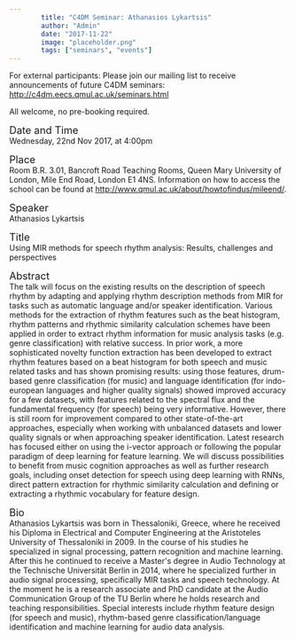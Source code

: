```yaml
---
        title: "C4DM Seminar: Athanasios Lykartsis"
        author: "Admin"
        date: "2017-11-22"
        image: "placeholder.png"
        tags: ["seminars", "events"]
---
```


<p>For external participants: Please join our mailing list to receive announcements of future C4DM seminars: <a href="http://c4dm.eecs.qmul.ac.uk/seminars.html">http://c4dm.eecs.qmul.ac.uk/seminars.html</a></p>

All welcome, no pre-booking required.

<span style="font-size: 130%;">Date and Time</span></br>
Wednesday, 22nd Nov 2017, at 4:00pm

<span style="font-size: 130%;">Place</span></br>
Room B.R. 3.01, Bancroft Road Teaching Rooms, Queen Mary University of London, Mile End Road, London E1 4NS. Information on how to access the school can be found at <a href="http://www.qmul.ac.uk/about/howtofindus/mileend/">http://www.qmul.ac.uk/about/howtofindus/mileend/</a>.

<span style="font-size: 130%;">Speaker</span></br>
Athanasios Lykartsis

<span style="font-size: 130%;">Title</span></br>
Using MIR methods for speech rhythm analysis: Results, challenges and perspectives

<!--<span style="font-size: 130%;">Video</span></br> -->


<!--<span style="font-size: 130%;">Slides</span></br> -->


<span style="font-size: 130%;">Abstract</span></br>
The talk will focus on the existing results on the description of speech rhythm by adapting and applying rhythm description methods from MIR for tasks such as automatic language and/or speaker identification. Various methods for the extraction of rhythm features such as the beat histogram, rhythm patterns and rhythmic similarity calculation schemes have been applied in order to extract rhythm information for music analysis tasks (e.g. genre classification) with relative success. In prior work, a more sophisticated novelty function extraction has been developed to extract rhythm features based on a beat histogram for both speech and music related tasks and has shown promising results: using those features, drum-based genre classification (for music) and language identification (for indo-european languages and higher quality signals) showed improved accuracy for a few datasets, with features related to the spectral flux and the fundamental frequency (for speech) being very informative. However, there is still room for improvement compared to other state-of-the-art approaches, especially when working with unbalanced datasets and lower quality signals or when approaching speaker identification. Latest research has focused either on using the i-vector approach or following the popular paradigm of deep learning for feature learning. We will discuss possibilities to benefit from music cognition approaches as well as further research goals, including onset detection for speech using deep learning with RNNs, direct pattern extraction for rhythmic similarity calculation and defining or extracting a rhythmic vocabulary for feature design. 

<span style="font-size: 130%;">Bio</span></br>
Athanasios Lykartsis was born in Thessaloniki, Greece, where he received his Diploma in Electrical and Computer Engineering at the Aristoteles University of Thessaloniki in 2009. In the course of his studies he specialized in signal processing, pattern recognition and machine learning. After this he continued to receive a Master's degree in Audio Technology at the Technische Universität Berlin in 2014, where he specialized further in audio signal processing, specifically MIR tasks and speech technology. At the moment he is a research associate and PhD candidate at the Audio Communication Group of the TU Berlin where he holds research and teaching responsibilities. Special interests include rhythm feature design (for speech and music), rhythm-based genre classification/language identification and machine learning for audio data analysis. 
